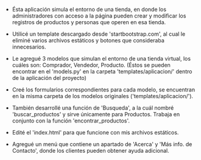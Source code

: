 - Ésta aplicación simula el entorno de una tienda, en donde los administradores con acceso a la página pueden crear y modificar los registros de productos y personas que operen en esa tienda.

- Utilicé un template descargado desde 'startbootstrap.com', al cual le eliminé varios archivos estáticos y botones que consideraba innecesarios.
- Le agregué 3 modelos que simulan el entorno de una tienda virtual, los cuáles  son:
Comprador, Vendedor, Producto. (Éstos se pueden encontrar en el 'models.py' en la carpeta 'templates/aplicacion/' dentro de la aplicación del proyecto)
- Creé los formularios correspondientes para cada modelo, se encuentran en la misma carpeta de los modelos originales ('templates/aplicacion/').
- También desarrollé una función de 'Busqueda', a la cuál nombré 'buscar_productos' y sirve únicamente para Productos. Trabaja en conjunto con la función 'encontrar_productos'.
- Edité el 'index.html' para que funcione con mis archivos estáticos.
- Agregué un menú que contiene un apartado de 'Acerca' y 'Más info. de Contacto', donde los clientes pueden obtener ayuda adicional.
